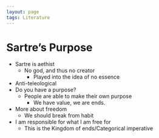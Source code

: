 ```yaml
---
layout: page
tags: Literature 
---
```


# Sartre’s Purpose

- Sartre is aethist
	- No god, and thus no creator
		- Played into the idea of no essence
- Anti-teleological
- Do you have a purpose?
	- People are able to make their own purpose
		- We have value, we are ends.
- More about freedom
	- We should break from habit
- I am responsible for what I am free for
	- This is the Kingdom of ends/Categorical imperative
